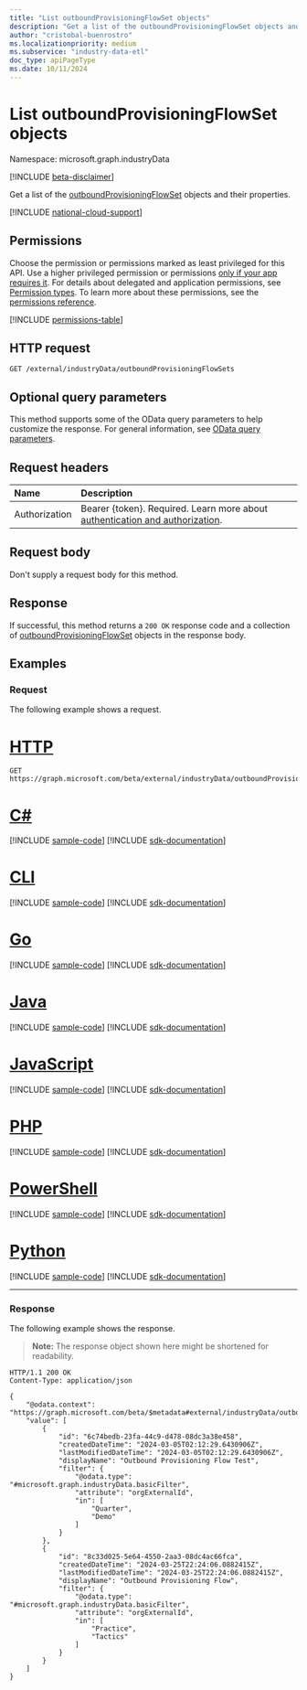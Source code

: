 ```yaml
---
title: "List outboundProvisioningFlowSet objects"
description: "Get a list of the outboundProvisioningFlowSet objects and their properties."
author: "cristobal-buenrostro"
ms.localizationpriority: medium
ms.subservice: "industry-data-etl"
doc_type: apiPageType
ms.date: 10/11/2024
---
```


# List outboundProvisioningFlowSet objects

Namespace: microsoft.graph.industryData

[!INCLUDE [beta-disclaimer](../../includes/beta-disclaimer.md)]

Get a list of the [outboundProvisioningFlowSet](../resources/industrydata-outboundprovisioningflowset.md) objects and their properties.

[!INCLUDE [national-cloud-support](../../includes/global-only.md)]

## Permissions

Choose the permission or permissions marked as least privileged for this API. Use a higher privileged permission or permissions [only if your app requires it](/graph/permissions-overview#best-practices-for-using-microsoft-graph-permissions). For details about delegated and application permissions, see [Permission types](/graph/permissions-overview#permission-types). To learn more about these permissions, see the [permissions reference](/graph/permissions-reference).

<!-- { "blockType": "permissions", "name": "industrydata_industrydataroot_list_outboundprovisioningflowsets" } -->
[!INCLUDE [permissions-table](../includes/permissions/industrydata-industrydataroot-list-outboundprovisioningflowsets-permissions.md)]

## HTTP request

<!-- {
  "blockType": "ignored"
}
-->

```http
GET /external/industryData/outboundProvisioningFlowSets
```

## Optional query parameters

This method supports some of the OData query parameters to help customize the response. For general information, see [OData query parameters](/graph/query-parameters).

## Request headers

| Name          | Description               |
| :------------ | :------------------------ |
| Authorization |Bearer {token}. Required. Learn more about [authentication and authorization](/graph/auth/auth-concepts).|

## Request body

Don't supply a request body for this method.

## Response

If successful, this method returns a `200 OK` response code and a collection of [outboundProvisioningFlowSet](../resources/industrydata-outboundprovisioningflowset.md) objects in the response body.

## Examples

### Request

The following example shows a request.

# [HTTP](#tab/http)
<!-- {
  "blockType": "request",
  "name": "list_outboundprovisioningflowset"
}
-->

```msgraph-interactive
GET https://graph.microsoft.com/beta/external/industryData/outboundProvisioningFlowSets
```

# [C#](#tab/csharp)
[!INCLUDE [sample-code](../includes/snippets/csharp/list-outboundprovisioningflowset-csharp-snippets.md)]
[!INCLUDE [sdk-documentation](../includes/snippets/snippets-sdk-documentation-link.md)]

# [CLI](#tab/cli)
[!INCLUDE [sample-code](../includes/snippets/cli/list-outboundprovisioningflowset-cli-snippets.md)]
[!INCLUDE [sdk-documentation](../includes/snippets/snippets-sdk-documentation-link.md)]

# [Go](#tab/go)
[!INCLUDE [sample-code](../includes/snippets/go/list-outboundprovisioningflowset-go-snippets.md)]
[!INCLUDE [sdk-documentation](../includes/snippets/snippets-sdk-documentation-link.md)]

# [Java](#tab/java)
[!INCLUDE [sample-code](../includes/snippets/java/list-outboundprovisioningflowset-java-snippets.md)]
[!INCLUDE [sdk-documentation](../includes/snippets/snippets-sdk-documentation-link.md)]

# [JavaScript](#tab/javascript)
[!INCLUDE [sample-code](../includes/snippets/javascript/list-outboundprovisioningflowset-javascript-snippets.md)]
[!INCLUDE [sdk-documentation](../includes/snippets/snippets-sdk-documentation-link.md)]

# [PHP](#tab/php)
[!INCLUDE [sample-code](../includes/snippets/php/list-outboundprovisioningflowset-php-snippets.md)]
[!INCLUDE [sdk-documentation](../includes/snippets/snippets-sdk-documentation-link.md)]

# [PowerShell](#tab/powershell)
[!INCLUDE [sample-code](../includes/snippets/powershell/list-outboundprovisioningflowset-powershell-snippets.md)]
[!INCLUDE [sdk-documentation](../includes/snippets/snippets-sdk-documentation-link.md)]

# [Python](#tab/python)
[!INCLUDE [sample-code](../includes/snippets/python/list-outboundprovisioningflowset-python-snippets.md)]
[!INCLUDE [sdk-documentation](../includes/snippets/snippets-sdk-documentation-link.md)]

---

### Response

The following example shows the response.

> **Note:** The response object shown here might be shortened for readability.

<!-- {
  "blockType": "response",
  "truncated": true,
  "@odata.type": "Collection(microsoft.graph.industryData.outboundProvisioningFlowSet)"
}
-->

```http
HTTP/1.1 200 OK
Content-Type: application/json

{
    "@odata.context": "https://graph.microsoft.com/beta/$metadata#external/industryData/outboundProvisioningFlowSets",
    "value": [
        {
            "id": "6c74bedb-23fa-44c9-d478-08dc3a38e458",
            "createdDateTime": "2024-03-05T02:12:29.6430906Z",
            "lastModifiedDateTime": "2024-03-05T02:12:29.6430906Z",
            "displayName": "Outbound Provisioning Flow Test",
            "filter": {
                "@odata.type": "#microsoft.graph.industryData.basicFilter",
                "attribute": "orgExternalId",
                "in": [
                    "Quarter",
                    "Demo"
                ]
            }
        },
        {
            "id": "8c33d025-5e64-4550-2aa3-08dc4ac66fca",
            "createdDateTime": "2024-03-25T22:24:06.0882415Z",
            "lastModifiedDateTime": "2024-03-25T22:24:06.0882415Z",
            "displayName": "Outbound Provisioning Flow",
            "filter": {
                "@odata.type": "#microsoft.graph.industryData.basicFilter",
                "attribute": "orgExternalId",
                "in": [
                    "Practice",
                    "Tactics"
                ]
            }
        }
    ]
}
```

